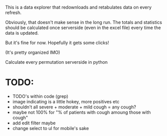 This is a data explorer that redownloads and retabulates data on every refresh.

Obviously, that doesn't make sense in the long run. The totals and statistics should be calculated once serverside (even in the excel file) every time the data is updated.

But it's fine for now. Hopefully it gets some clicks!

(It's pretty organized IMO)

Calculate every permutation serverside in python

# TODO:

* TODO's within code (grep)
* image indicating is a little hokey, more positives etc
* shouldn't all severe + moderate + mild cough = any cough?
* maybe not 100% for "% of patients with cough amoung those with cough"
* add edit filter maybe
* change select to ul for mobile's sake
